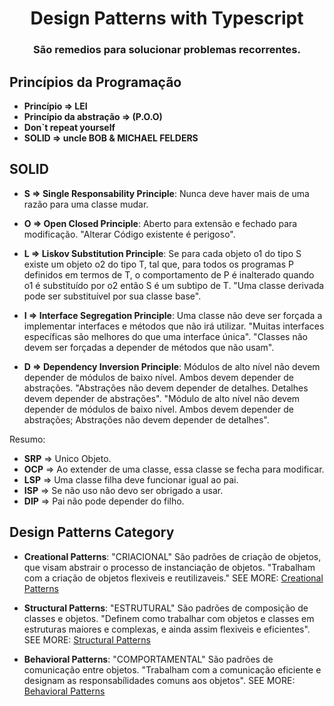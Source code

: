 <div align="center">
    <h1>Design Patterns with Typescript</h1>
    <h3>São remedios para solucionar problemas recorrentes.</h3>
</div>

## Princípios da Programação
- **Princípio => LEI**  
- **Princípio da abstração => (P.O.O)**  
- **Don`t repeat yourself**  
- **SOLID => uncle BOB & MICHAEL FELDERS**

## SOLID
- **S => Single Responsability Principle**: Nunca deve haver mais de uma razão para uma classe mudar.
 
- **O => Open Closed Principle**: Aberto para extensão e fechado para modificação. "Alterar Código existente é perigoso".

- **L => Liskov Substitution Principle**: Se para cada objeto o1 do tipo S existe um objeto o2 do tipo T, tal que, para todos os programas P definidos em termos de T, o comportamento de P é inalterado quando o1 é substituído por o2 então S é um subtipo de T. "Uma classe derivada pode ser substituível por sua classe base".
 
- **I => Interface Segregation Principle**: Uma classe não deve ser forçada a implementar interfaces e métodos que não irá utilizar. "Muitas interfaces específicas são melhores do que uma interface única". "Classes não devem ser forçadas a depender de métodos que não usam".

- **D => Dependency Inversion Principle**: Módulos de alto nível não devem depender de módulos de baixo nível. Ambos devem depender de abstrações. "Abstrações não devem depender de detalhes. Detalhes devem depender de abstrações". "Módulo de alto nível não devem depender de módulos de baixo nível. Ambos devem depender de abstrações; Abstrações não devem depender de detalhes".

Resumo: 
- **SRP** => Unico Objeto.
- **OCP** => Ao extender de uma classe, essa classe se fecha para modificar.
- **LSP** => Uma classe filha deve funcionar igual ao pai.
- **ISP** => Se não uso não devo ser obrigado a usar.
- **DIP** => Pai não pode depender do filho.

## Design Patterns Category

 - **Creational Patterns**: "CRIACIONAL" São padrões de criação de objetos, que visam abstrair o processo de instanciação de objetos. "Trabalham com a criação de objetos flexiveis e reutilizaveis."
 SEE MORE: [Creational Patterns](01-CREATIONAL/README.md)

- **Structural Patterns**: "ESTRUTURAL" São padrões de composição de classes e objetos. "Definem como trabalhar com objetos e classes em estruturas maiores e complexas, e ainda assim flexiveis e eficientes".
  SEE MORE: [Structural Patterns](02-STRUCTURAL/README.md)

- **Behavioral Patterns**: "COMPORTAMENTAL" São padrões de comunicação entre objetos. "Trabalham com a comunicação eficiente e designam as responsabílidades comuns aos objetos".
  SEE MORE: [Behavioral Patterns](03-BEHAVIORAL/README.md)
